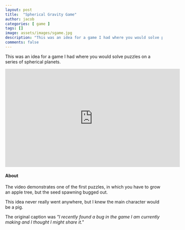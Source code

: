 ```yaml
---
layout: post
title:  "Spherical Gravity Game"
author: jacob
categories: [ game ]
tags: []
image: assets/images/sgame.jpg
description: "This was an idea for a game I had where you would solve puzzles on a series of spherical planets."
comments: false
---
```


This was an idea for a game I had where you would solve puzzles on a series of spherical planets.

<iframe width="560" height="315" src="https://www.youtube.com/embed/IQisLJCyPyc" frameborder="0" allow="accelerometer; autoplay; encrypted-media; gyroscope; picture-in-picture" allowfullscreen></iframe>

#### About
The video demonstrates one of the first puzzles, in which you have to grow an apple tree, but the seed spawning bugged out.

This idea never really went anywhere, but I knew the main character would be a pig.

The original caption was *"I recently found a bug in the game I am currently making and I thought I might share it."*